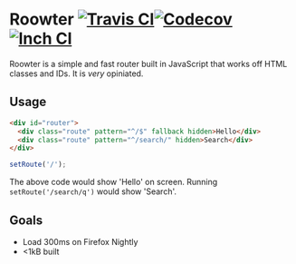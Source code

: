 # Roowter [![Travis CI](https://img.shields.io/travis/thatlittlegit/roowter.svg)](https://travis-ci.org/thatlittlegit/roowter)[![Codecov](https://img.shields.io/codecov/c/github/thatlittlegit/roowter.svg)](https://codecov.io/gh/thatlittlegit/roowter)[![Inch CI](https://inch-ci.org/github/thatlittlegit/roowter.svg)](https://inch-ci.org/github/thatlittlegit/roowter)
Roowter is a simple and fast router built in JavaScript that works off HTML
classes and IDs. It is *very* opiniated.

## Usage
```html
<div id="router">
  <div class="route" pattern="^/$" fallback hidden>Hello</div>
  <div class="route" pattern="^/search/" hidden>Search</div>
</div>
```
```js
setRoute('/');
```
The above code would show 'Hello' on screen. Running `setRoute('/search/q')`
would show 'Search'.

## Goals
* Load 300ms on Firefox Nightly
* <1kB built
